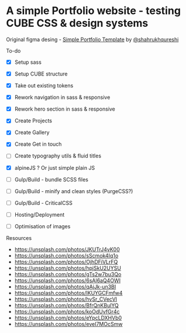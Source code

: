 # A simple Portfolio website - testing CUBE CSS & design systems

Original figma desing - [Simple Portfolio Template](https://www.figma.com/community/file/1116316830579955404) by [@shahrukhqureshi](https://www.figma.com/@shahrukhqureshi)

To-do 
- [x] Setup sass
- [x] Setup CUBE structure
- [x] Take out existing tokens
- [x] Rework navigation in sass & responsive
- [x] Rework hero section in sass & responsive
- [x] Create Projects
- [x] Create Gallery
- [x] Create Get in touch
- [ ] Create typography utils & fluid titles
- [x] alpineJS ? Or just simple plain JS
- [ ] Gulp/Build - bundle SCSS files
- [ ] Gulp/Build - minify and clean styles (PurgeCSS?)
- [ ] Gulp/Build - CriticalCSS
- [ ] Hosting/Deployment
- [ ] Optimisation of images


Resources
- https://unsplash.com/photos/JKUTrJ4vK00
- https://unsplash.com/photos/sScmok4Iq1o
- https://unsplash.com/photos/OjhDFiVLrFQ
- https://unsplash.com/photos/hpjSkU2UYSU
- https://unsplash.com/photos/gTs2w7bu3Qo
- https://unsplash.com/photos/6sAl6aQ4OWI
- https://unsplash.com/photos/qAjJk-un3BI
- https://unsplash.com/photos/IKUYGCFmfw4
- https://unsplash.com/photos/hvSr_CVecVI
- https://unsplash.com/photos/BfrQnKBulYQ
- https://unsplash.com/photos/koOdUvfGr4c
- https://unsplash.com/photos/eYpcLDXHVb0
- https://unsplash.com/photos/eveI7MOcSmw